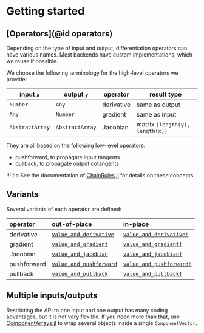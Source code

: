 # Getting started

## [Operators](@id operators)

Depending on the type of input and output, differentiation operators can have various names.
Most backends have custom implementations, which we reuse if possible.

We choose the following terminology for the high-level operators we provide:

| input  `x`      | output   `y`    | operator   | result type                     |
| --------------- | --------------- | ---------- | ------------------------------- |
| `Number`        | `Any`           | derivative | same as output                  |
| `Any`           | `Number`        | gradient   | same as input                   |
| `AbstractArray` | `AbstractArray` | Jacobian   | matrix `(length(y), length(x))` |

They are all based on the following low-level operators:

- pushforward, to propagate input tangents
- pullback, to propagate output cotangents

!!! tip
    See the documentation of [ChainRules.jl](https://github.com/JuliaDiff/ChainRules.jl) for details on these concepts.

## Variants

Several variants of each operator are defined:

| operator    | out-of-place                    | in-place                         |
| :---------- | :------------------------------ | :------------------------------- |
| derivative  | [`value_and_derivative`](@ref)  | [`value_and_derivative!`](@ref)  |
| gradient    | [`value_and_gradient`](@ref)    | [`value_and_gradient!`](@ref)    |
| Jacobian    | [`value_and_jacobian`](@ref)    | [`value_and_jacobian!`](@ref)    |
| pushforward | [`value_and_pushforward`](@ref) | [`value_and_pushforward!`](@ref) |
| pullback    | [`value_and_pullback`](@ref)    | [`value_and_pullback!`](@ref)    |

## Multiple inputs/outputs

Restricting the API to one input and one output has many coding advantages, but it is not very flexible.
If you need more than that, use [ComponentArrays.jl](https://github.com/jonniedie/ComponentArrays.jl) to wrap several objects inside a single `ComponentVector`.